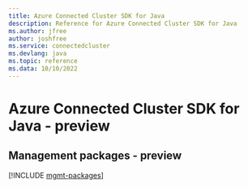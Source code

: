 ```yaml
---
title: Azure Connected Cluster SDK for Java
description: Reference for Azure Connected Cluster SDK for Java
ms.author: jfree
author: joshfree
ms.service: connectedcluster
ms.devlang: java
ms.topic: reference
ms.data: 10/10/2022
---
```

# Azure Connected Cluster SDK for Java - preview

## Management packages - preview
[!INCLUDE [mgmt-packages](connected-cluster-mgmt-index.md)]